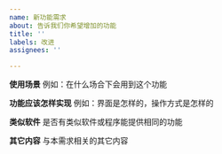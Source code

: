 ```yaml
---
name: 新功能需求
about: 告诉我们你希望增加的功能
title: ''
labels: 改进
assignees: ''

---
```


**使用场景**
例如：在什么场合下会用到这个功能

**功能应该怎样实现**
例如：界面是怎样的，操作方式是怎样的

**类似软件**
是否有类似软件或程序能提供相同的功能

**其它内容**
与本需求相关的其它内容
